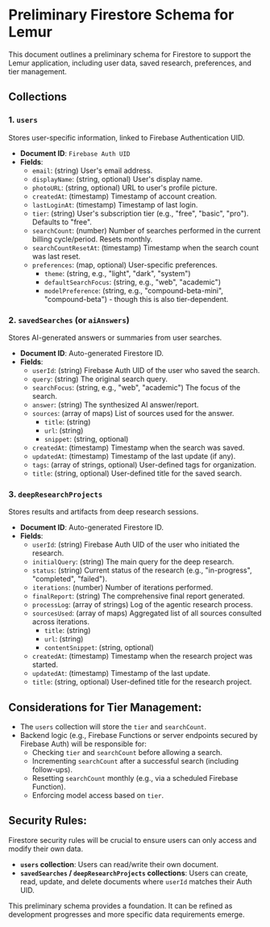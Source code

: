 # Preliminary Firestore Schema for Lemur

This document outlines a preliminary schema for Firestore to support the Lemur application, including user data, saved research, preferences, and tier management.

## Collections

### 1. `users`

Stores user-specific information, linked to Firebase Authentication UID.

-   **Document ID**: `Firebase Auth UID`
-   **Fields**:
    -   `email`: (string) User's email address.
    -   `displayName`: (string, optional) User's display name.
    -   `photoURL`: (string, optional) URL to user's profile picture.
    -   `createdAt`: (timestamp) Timestamp of account creation.
    -   `lastLoginAt`: (timestamp) Timestamp of last login.
    -   `tier`: (string) User's subscription tier (e.g., "free", "basic", "pro"). Defaults to "free".
    -   `searchCount`: (number) Number of searches performed in the current billing cycle/period. Resets monthly.
    -   `searchCountResetAt`: (timestamp) Timestamp when the search count was last reset.
    -   `preferences`: (map, optional) User-specific preferences.
        -   `theme`: (string, e.g., "light", "dark", "system")
        -   `defaultSearchFocus`: (string, e.g., "web", "academic")
        -   `modelPreference`: (string, e.g., "compound-beta-mini", "compound-beta") - though this is also tier-dependent.

### 2. `savedSearches` (or `aiAnswers`)

Stores AI-generated answers or summaries from user searches.

-   **Document ID**: Auto-generated Firestore ID.
-   **Fields**:
    -   `userId`: (string) Firebase Auth UID of the user who saved the search.
    -   `query`: (string) The original search query.
    -   `searchFocus`: (string, e.g., "web", "academic") The focus of the search.
    -   `answer`: (string) The synthesized AI answer/report.
    -   `sources`: (array of maps) List of sources used for the answer.
        -   `title`: (string)
        -   `url`: (string)
        -   `snippet`: (string, optional)
    -   `createdAt`: (timestamp) Timestamp when the search was saved.
    -   `updatedAt`: (timestamp) Timestamp of the last update (if any).
    -   `tags`: (array of strings, optional) User-defined tags for organization.
    -   `title`: (string, optional) User-defined title for the saved search.

### 3. `deepResearchProjects`

Stores results and artifacts from deep research sessions.

-   **Document ID**: Auto-generated Firestore ID.
-   **Fields**:
    -   `userId`: (string) Firebase Auth UID of the user who initiated the research.
    -   `initialQuery`: (string) The main query for the deep research.
    -   `status`: (string) Current status of the research (e.g., "in-progress", "completed", "failed").
    -   `iterations`: (number) Number of iterations performed.
    -   `finalReport`: (string) The comprehensive final report generated.
    -   `processLog`: (array of strings) Log of the agentic research process.
    -   `sourcesUsed`: (array of maps) Aggregated list of all sources consulted across iterations.
        -   `title`: (string)
        -   `url`: (string)
        -   `contentSnippet`: (string, optional)
    -   `createdAt`: (timestamp) Timestamp when the research project was started.
    -   `updatedAt`: (timestamp) Timestamp of the last update.
    -   `title`: (string, optional) User-defined title for the research project.

## Considerations for Tier Management:

-   The `users` collection will store the `tier` and `searchCount`.
-   Backend logic (e.g., Firebase Functions or server endpoints secured by Firebase Auth) will be responsible for:
    -   Checking `tier` and `searchCount` before allowing a search.
    -   Incrementing `searchCount` after a successful search (including follow-ups).
    -   Resetting `searchCount` monthly (e.g., via a scheduled Firebase Function).
    -   Enforcing model access based on `tier`.

## Security Rules:

Firestore security rules will be crucial to ensure users can only access and modify their own data.

-   **`users` collection**: Users can read/write their own document.
-   **`savedSearches` / `deepResearchProjects` collections**: Users can create, read, update, and delete documents where `userId` matches their Auth UID.

This preliminary schema provides a foundation. It can be refined as development progresses and more specific data requirements emerge.

